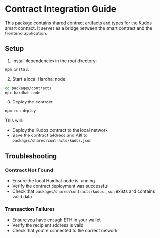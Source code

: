 # Contract Integration Guide

This package contains shared contract artifacts and types for the Kudos smart contract. It serves as a bridge between the smart contract and the frontend application.

## Setup

1. Install dependencies in the root directory:

```bash
npm install
```

2. Start a local Hardhat node:

```bash
cd packages/contracts
npx hardhat node
```

3. Deploy the contract:

```bash
npm run deploy
```

This will:

- Deploy the Kudos contract to the local network
- Save the contract address and ABI to `packages/shared/contracts/kudos.json`

## Troubleshooting

### Contract Not Found

- Ensure the local Hardhat node is running
- Verify the contract deployment was successful
- Check that `packages/shared/contracts/kudos.json` exists and contains valid data

### Transaction Failures

- Ensure you have enough ETH in your wallet
- Verify the recipient address is valid
- Check that you're connected to the correct network
